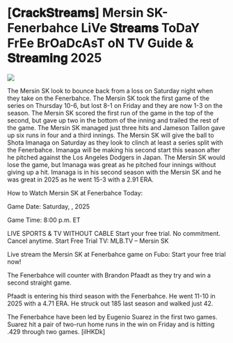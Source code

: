 # [𝐂𝐫𝐚𝐜𝐤𝐒𝐭𝐫𝐞𝐚𝐦𝐬] Mersin SK-Fenerbahce LiVe 𝐒𝐭𝐫𝐞𝐚𝐦𝐬 ToDaY FrEe BrOaDcAsT oN TV Guide & 𝐒𝐭𝐫𝐞𝐚𝐦𝐢𝐧𝐠  2025  
  
  
[![](https://i.imgur.com/qSNzIqt.png)](https://movie.rssnews.media/gOPxmnN.php)  
  
The Mersin SK look to bounce back from a loss on Saturday night when they take on the Fenerbahce. The Mersin SK took the first game of the series on Thursday 10-6, but lost 8-1 on Friday and they are now 1-3 on the season. The Mersin SK scored the first run of the game in the top of the second, but gave up two in the bottom of the inning and trailed the rest of the game. The Mersin SK managed just three hits and Jameson Taillon gave up six runs in four and a third innings. The Mersin SK will give the ball to Shota Imanaga on Saturday as they look to clinch at least a series split with the Fenerbahce. Imanaga will be making his second start this season after he pitched against the Los Angeles Dodgers in Japan. The Mersin SK would lose the game, but Imanaga was great as he pitched four innings without giving up a hit. Imanaga is in his second season with the Mersin SK and he was great in 2025 as he went 15-3 with a 2.91 ERA.

How to Watch Mersin SK at Fenerbahce Today:

Game Date: Saturday, , 2025

Game Time: 8:00 p.m. ET

LIVE SPORTS & TV WITHOUT CABLE
Start your free trial. No commitment. Cancel anytime.
Start Free Trial
TV: MLB.TV – Mersin SK

Live stream the Mersin SK at Fenerbahce game on Fubo: Start your free trial now!

The Fenerbahce will counter with Brandon Pfaadt as they try and win a second straight game.

Pfaadt is entering his third season with the Fenerbahce. He went 11-10 in 2025 with a 4.71 ERA. He struck out 185 last season and walked just 42.

The Fenerbahce have been led by Eugenio Suarez in the first two games. Suarez hit a pair of two-run home runs in the win on Friday and is hitting .429 through two games. [ilHKDk]
